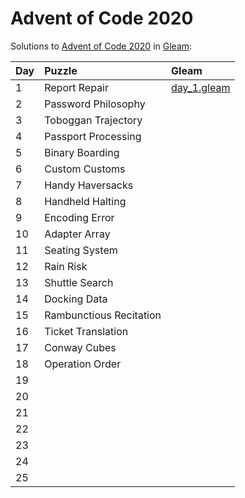 # Advent of Code 2020

Solutions to [Advent of Code 2020](https://adventofcode.com/2020/) in [Gleam](https://gleam.run/):

| Day  | Puzzle                  | Gleam                      |
| :--- | :---------------------- | :------------------------- |
| 1    | Report Repair           | [day_1.gleam](day_1.gleam) |
| 2    | Password Philosophy     |                            |
| 3    | Toboggan Trajectory     |                            |
| 4    | Passport Processing     |                            |
| 5    | Binary Boarding         |                            |
| 6    | Custom Customs          |                            |
| 7    | Handy Haversacks        |                            |
| 8    | Handheld Halting        |                            |
| 9    | Encoding Error          |                            |
| 10   | Adapter Array           |                            |
| 11   | Seating System          |                            |
| 12   | Rain Risk               |                            |
| 13   | Shuttle Search          |                            |
| 14   | Docking Data            |                            |
| 15   | Rambunctious Recitation |                            |
| 16   | Ticket Translation      |                            |
| 17   | Conway Cubes            |                            |
| 18   | Operation Order         |                            |
| 19   |                         |                            |
| 20   |                         |                            |
| 21   |                         |                            |
| 22   |                         |                            |
| 23   |                         |                            |
| 24   |                         |                            |
| 25   |                         |                            |
